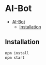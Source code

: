 # AI-Bot

- [AI-Bot](#ai-bot)
  - [Installation](#installation)
## Installation


```bash
npm install
npm start